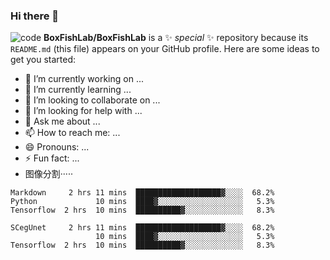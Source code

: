 ### Hi there 👋
![code](http://www.dabaoku.com/gif/026/gif009.gif)
**BoxFishLab/BoxFishLab** is a ✨ _special_ ✨ repository because its `README.md` (this file) appears on your GitHub profile.
Here are some ideas to get you started:

- 🔭 I’m currently working on  ...
- 🌱 I’m currently learning ...
- 👯 I’m looking to collaborate on ...
- 🤔 I’m looking for help with ...
- 💬 Ask me about ...
- 📫 How to reach me: ...
- 😄 Pronouns: ...
- ⚡ Fun fact: ...
- 图像分割·····

```text
Markdown     2 hrs 11 mins  ███████████████████▓░░░░  68.2%
Python             10 mins  ████▓░░░░░░░░░░░░░░░░░░░   5.3%
Tensorflow  2 hrs  10 mins  ██████████▓░░░░░░░░░░░░░   8.3%
```
```model
SCegUnet     2 hrs 11 mins  ███████████████████▓░░░░  68.2%
                   10 mins  ████▓░░░░░░░░░░░░░░░░░░░   5.3%
Tensorflow  2 hrs  10 mins  ██████████▓░░░░░░░░░░░░░   8.3%
```
